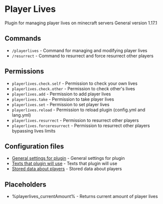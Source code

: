 # Player Lives

Plugin for managing player lives on minecraft servers
General version 1.17.1

## Commands

- `/playerlives` - Command for managing and modifying player lives
- `/resurrect` - Command to resurrect and force resurrect other players

## Permissions

- `playerlives.check.self` - Permission to check your own lives
- `playerlives.check.other` - Permission to check other's lives
- `playerlives.add` - Permission to add player lives
- `playerlives.take` - Permission to take player lives
- `playerlives.set` - Permission to set player lives
- `playerlives.reload` - Permission to reload plugin (config.yml and lang.yml)
- `playerlives.resurrect` - Permission to resurrect other players
- `playerlives.forceresurrect` - Permission to resurrect other players bypassing lives limits

## Configuration files

- [General settings for plugin](src/main/resources/config.yml) - General settings for plugin
- [Texts that plugin will use](src/main/resources/lang.yml) - Texts that plugin will use
- [Stored data about players](src/main/resources/players.yml) - Stored data about players

## Placeholders

- %playerlives_currentAmount% - Returns current amount of player lives
